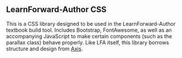 LearnForward-Author CSS
---------

This is a CSS library designed to be used in the LearnForward-Author textbook build tool. Includes Bootstrap, FontAwesome, as well as an accompanying JavaScript to make certain components (such as the parallax class) behave properly. Like LFA itself, this library borrows structure and design from [Axis](https://github.com/jenius/axis).